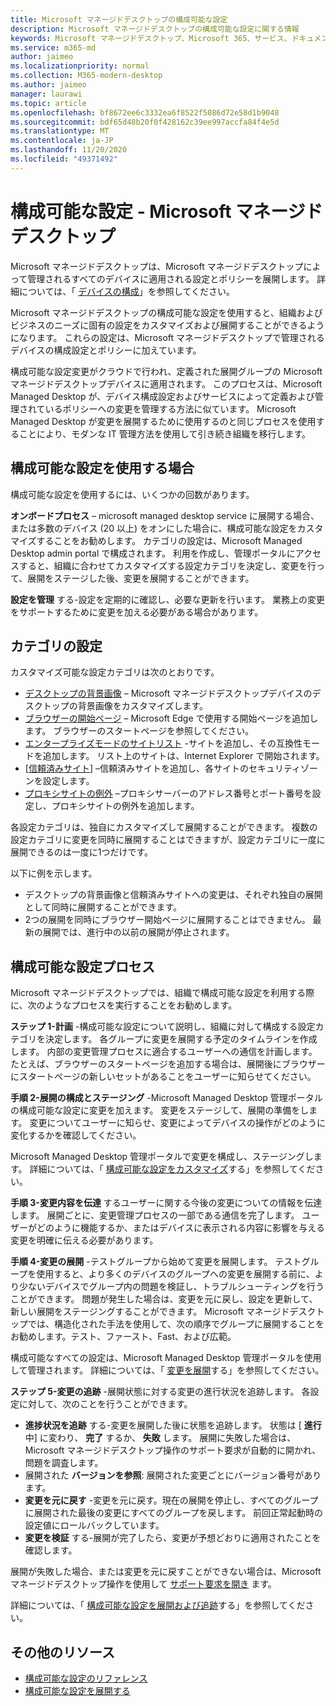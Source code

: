 ```yaml
---
title: Microsoft マネージドデスクトップの構成可能な設定
description: Microsoft マネージドデスクトップの構成可能な設定に関する情報
keywords: Microsoft マネージドデスクトップ、Microsoft 365、サービス、ドキュメント、設定、構成可能な設定
ms.service: m365-md
author: jaimeo
ms.localizationpriority: normal
ms.collection: M365-modern-desktop
ms.author: jaimeo
manager: laurawi
ms.topic: article
ms.openlocfilehash: bf8672ee6c3332ea6f8522f5086d72e58d1b9048
ms.sourcegitcommit: bdf65d48b20f0f428162c39ee997accfa84f4e5d
ms.translationtype: MT
ms.contentlocale: ja-JP
ms.lasthandoff: 11/20/2020
ms.locfileid: "49371492"
---
```

# <a name="configurable-settings---microsoft-managed-desktop"></a>構成可能な設定 - Microsoft マネージド デスクトップ

Microsoft マネージドデスクトップは、Microsoft マネージドデスクトップによって管理されるすべてのデバイスに適用される設定とポリシーを展開します。 詳細については、「 [デバイスの構成](../service-description/device-policies.md)」を参照してください。

Microsoft マネージドデスクトップの構成可能な設定を使用すると、組織およびビジネスのニーズに固有の設定をカスタマイズおよび展開することができるようになります。 これらの設定は、Microsoft マネージドデスクトップで管理されるデバイスの構成設定とポリシーに加えています。  

構成可能な設定変更がクラウドで行われ、定義された展開グループの Microsoft マネージドデスクトップデバイスに適用されます。 このプロセスは、Microsoft Managed Desktop が、デバイス構成設定およびサービスによって定義および管理されているポリシーへの変更を管理する方法に似ています。 Microsoft Managed Desktop が変更を展開するために使用するのと同じプロセスを使用することにより、モダンな IT 管理方法を使用して引き続き組織を移行します。

## <a name="when-to-use-configurable-settings"></a>構成可能な設定を使用する場合

構成可能な設定を使用するには、いくつかの回数があります。 

**オンボードプロセス** – microsoft managed desktop service に展開する場合、または多数のデバイス (20 以上) をオンにした場合に、構成可能な設定をカスタマイズすることをお勧めします。 カテゴリの設定は、Microsoft Managed Desktop admin portal で構成されます。 利用を作成し、管理ポータルにアクセスすると、組織に合わせてカスタマイズする設定カテゴリを決定し、変更を行って、展開をステージした後、変更を展開することができます。

**設定を管理** する-設定を定期的に確認し、必要な更新を行います。 業務上の変更をサポートするために変更を加える必要がある場合があります。   

## <a name="setting-categories"></a>カテゴリの設定

カスタマイズ可能な設定カテゴリは次のとおりです。
- [デスクトップの背景画像](config-setting-ref.md#desktop-background-picture) – Microsoft マネージドデスクトップデバイスのデスクトップの背景画像をカスタマイズします。 
- [ブラウザーの開始ページ](config-setting-ref.md#browser-start-pages) – Microsoft Edge で使用する開始ページを追加します。 ブラウザーのスタートページを参照してください。
- [エンタープライズモードのサイトリスト](config-setting-ref.md#enterprise-mode-site-list-location) -サイトを追加し、その互換性モードを追加します。 リスト上のサイトは、Internet Explorer で開始されます。 
- [[信頼済みサイト](config-setting-ref.md#trusted-sites)] –信頼済みサイトを追加し、各サイトのセキュリティゾーンを設定します。 
- [プロキシサイトの例外](config-setting-ref.md#proxy) –プロキシサーバーのアドレス番号とポート番号を設定し、プロキシサイトの例外を追加します。

各設定カテゴリは、独自にカスタマイズして展開することができます。 複数の設定カテゴリに変更を同時に展開することはできますが、設定カテゴリに一度に展開できるのは一度に1つだけです。

以下に例を示します。
- デスクトップの背景画像と信頼済みサイトへの変更は、それぞれ独自の展開として同時に展開することができます。 
- 2つの展開を同時にブラウザー開始ページに展開することはできません。 最新の展開では、進行中の以前の展開が停止されます。

## <a name="configurable-setting-process"></a>構成可能な設定プロセス

Microsoft マネージドデスクトップでは、組織で構成可能な設定を利用する際に、次のようなプロセスを実行することをお勧めします。

**ステップ 1-計画** -構成可能な設定について説明し、組織に対して構成する設定カテゴリを決定します。 各グループに変更を展開する予定のタイムラインを作成します。 内部の変更管理プロセスに適合するユーザーへの通信を計画します。 たとえば、ブラウザーのスタートページを追加する場合は、展開後にブラウザーにスタートページの新しいセットがあることをユーザーに知らせてください。  

**手順 2-展開の構成とステージング** -Microsoft Managed Desktop 管理ポータルの構成可能な設定に変更を加えます。 変更をステージして、展開の準備をします。 変更についてユーザーに知らせ、変更によってデバイスの操作がどのように変化するかを確認してください。   

Microsoft Managed Desktop 管理ポータルで変更を構成し、ステージングします。 詳細については、「 [構成可能な設定をカスタマイズ](config-setting-ref.md)する」を参照してください。 

**手順 3-変更内容を伝達** するユーザーに関する今後の変更についての情報を伝達します。 展開ごとに、変更管理プロセスの一部である通信を完了します。 ユーザーがどのように機能するか、またはデバイスに表示される内容に影響を与える変更を明確に伝える必要があります。

**手順 4-変更の展開** -テストグループから始めて変更を展開します。 テストグループを使用すると、より多くのデバイスのグループへの変更を展開する前に、より少ないデバイスでグループ内の問題を検証し、トラブルシューティングを行うことができます。 問題が発生した場合は、変更を元に戻し、設定を更新して、新しい展開をステージングすることができます。 Microsoft マネージドデスクトップでは、構造化された手法を使用して、次の順序でグループに展開することをお勧めします。テスト、ファースト、Fast、および広範。   

構成可能なすべての設定は、Microsoft Managed Desktop 管理ポータルを使用して管理されます。 詳細については、「 [変更を展開](config-setting-deploy.md)する」を参照してください。 

**ステップ 5-変更の追跡** -展開状態に対する変更の進行状況を追跡します。 各設定に対して、次のことを行うことができます。
- **進捗状況を追跡** する-変更を展開した後に状態を追跡します。 状態は [ **進行** 中] に変わり、 **完了** するか、 **失敗** します。 展開に失敗した場合は、Microsoft マネージドデスクトップ操作のサポート要求が自動的に開かれ、問題を調査します。  
- 展開された **バージョンを参照**: 展開された変更ごとにバージョン番号があります。
- **変更を元に戻す** -変更を元に戻す。現在の展開を停止し、すべてのグループに展開された最後の変更にすべてのグループを戻します。 前回正常起動時の設定値にロールバックしています。
- **変更を検証** する-展開が完了したら、変更が予想どおりに適用されたことを確認します。  

展開が失敗した場合、または変更を元に戻すことができない場合は、Microsoft マネージドデスクトップ操作を使用して [サポート要求を開き](admin-support.md) ます。 

詳細については、「 [構成可能な設定を展開および追跡](config-setting-deploy.md)する」を参照してください。

## <a name="additional-resources"></a>その他のリソース
- [構成可能な設定のリファレンス](config-setting-ref.md) 
- [構成可能な設定を展開する](config-setting-deploy.md) 
